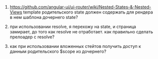 1.	https://github.com/angular-ui/ui-router/wiki/Nested-States-&-Nested-Views
	template родительского state должен содержать <ui-view> для рендера в нем шаблона дочернего state?

2.	при использовании resolve, я перехожу на state, и страница замирает, до того как resolve не отработает.
	как правильно сделать прелоадер с resolve?

3.	как при использовании вложенных стейтов получить доступ к данным родительского $scope из дочернего?